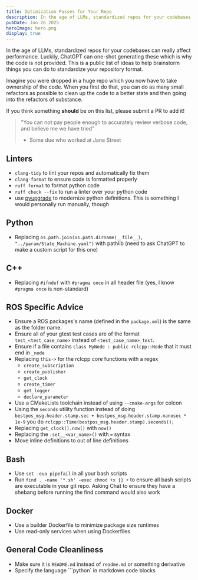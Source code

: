 ```yaml
---
title: Optimization Passes for Your Repo
description: In the age of LLMs, standardized repos for your codebases can really affect performance. Luckily, ChatGPT can one-shot generating these which is why the code is not provided.
pubDate: Jun 26 2025
heroImage: hero.png
display: true
---
```


In the age of LLMs, standardized repos for your codebases can really affect performance. Luckily, ChatGPT can one-shot generating these which is why the code is not provided. This is a public list of ideas to help brainstorm things you can do to standardize your repository format.

Imagine you were dropped in a huge repo which you now have to take ownership of the code. When you first do that, you can do as many small refactors as possible to clean up the code to a better state and then going into the refactors of substance.

If you think something **should** be on this list, please submit a PR to add it!

> "You can not pay people enough to accurately review verbose code, and believe me we have tried"
> - Some due who worked at Jane Street

## Linters

- `clang-tidy` to lint your repos and automatically fix them
- `clang-format` to ensure code is formatted properly
- `ruff format` to format python code
- `ruff check --fix` to run a linter over your python code
- use [pyupgrade](https://github.com/asottile/pyupgrade) to modernize python definitions. This is something I would personally run manually, though

## Python

- Replacing `os.path.join(os.path.dirname(__file__), "../param/State_Machine.yaml")` with pathlib (need to ask ChatGPT to make a custom script for this one)

## C++

- Replacing `#ifndef` with `#pragma once` in all header file (yes, I know `#pragma once` is non-standard)

## ROS Specific Advice

- Ensure a ROS packages's name (defined in the `package.xml`) is the same as the folder name.
- Ensure all of your gtest test cases are  of the format `test_<test_case_name>` instead of `<test_case_name>_test`.
- Ensure if a file contains `class MyNode : public rclcpp::Node` that it must end in `_node`
- Replacing `this->` for the rclcpp core functions with a regex
  - `create_subscription`
  - `create_publisher`
  - `get_clock`
  - `create_timer`
  - `get_logger`
  - `declare_parameter`
- Use a CMakeLists toolchain instead of using `--cmake-args` for colcon
- Using the `seconds` utility function instead of doing `bestpos_msg.header.stamp.sec + bestpos_msg.header.stamp.nanosec * 1e-9` you do `rclcpp::Time(bestpos_msg.header.stamp).seconds();`
- Replacing `get_clock().now()` with `now()`
- Replacing the `.set__<var_name>()` with `=` syntax
- Move inline definitions to out of line definitions

## Bash

- Use `set -euo pipefail` in all your bash scripts
- Run `find . -name '*.sh' -exec chmod +x {} +` to ensure all bash scripts are executable in your git repo. Asking Chat to ensure they have a shebang before running the find command would also work

## Docker

- Use a builder Dockerfile to minimize package size runtimes
- Use read-only services when using Dockerfiles

## General Code Cleanliness

- Make sure it is `README.md` instead of `readme.md` or something derivative
- Specify the language ```python` in markdown code blocks
